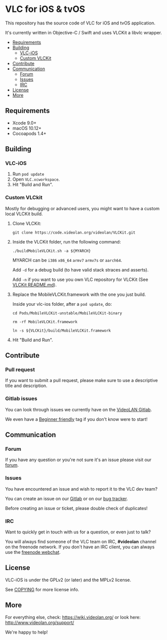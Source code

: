 # VLC for iOS & tvOS

This repository has the source code of VLC for iOS and tvOS application.

It's currently written in Objective-C / Swift and uses VLCKit a libvlc wrapper.

- [Requirements](#requirements)
- [Building](#building)
    - [VLC-iOS](#vlc-ios)
    - [Custom VLCKit](#custom-vlckit)
- [Contribute](#contribute)
- [Communication](#communication)
    - [Forum](#forum)
    - [Issues](#issues)
    - [IRC](#irc)
- [License](#license)
- [More](#more)

## Requirements
* Xcode 9.0+
* macOS 10.12+
* Cocoapods 1.4+

## Building

### VLC-iOS

1. Run `pod update`
2. Open `VLC.xcworkspace`.
3. Hit "Build and Run".

### Custom VLCkit

Mostly for debugging or advanced users, you might want to have a custom local VLCKit build.

1. Clone VLCKit:

    `git clone https://code.videolan.org/videolan/VLCKit.git`


2. Inside the VLCKit folder, run the following command:

    `./buildMobileVLCKit.sh -a ${MYARCH}`

    MYARCH can be `i386` `x86_64` `armv7` `armv7s` or `aarch64`.

    Add `-d` for a debug build (to have valid stack straces and asserts).

    Add `-n` if you want to use you own VLC repository for VLCKit (See [VLCKit README.md](https://code.videolan.org/videolan/VLCKit/blob/master/README.md)).

3. Replace the MobileVLCKit.framework with the one you just build.

    Inside your vlc-ios folder, after a `pod update`, do:

    `cd Pods/MobileVLCKit-unstable/MobileVLCKit-binary`

    `rm -rf MobileVLCKit.framework`

    `ln -s ${VLCKit}/build/MobileVLCKit.framework`

4. Hit "Build and Run".

## Contribute

### Pull request

If you want to submit a pull request, please make sure to use a descriptive title and description.

### Gitlab issues

You can look through issues we currently have on the [VideoLAN Gitlab](https://code.videolan.org/videolan/vlc-ios/issues).

We even have a [Beginner friendly](https://code.videolan.org/videolan/vlc-ios/issues?label_name%5B%5D=Beginner+friendly) tag if you don't know were to start!

## Communication

### Forum

If you have any question or you're not sure it's an issue please visit our [forum](https://forum.videolan.org/).

### Issues

You have encountered an issue and wish to report it to the VLC dev team?

You can create an issue on our [Gitlab](https://code.videolan.org/videolan/vlc-ios/issues) or on our [bug tracker](https://trac.videolan.org/vlc/).

Before creating an issue or ticket, please double check of duplicates!

### IRC

Want to quickly get in touch with us for a question, or even just to talk?

You will always find someone of the VLC team on IRC, __#videolan__ channel on the freenode network.
If you don't have an IRC client, you can always use the [freenode webchat](https://webchat.freenode.net/).

## License

VLC-iOS is under the GPLv2 (or later) and the MPLv2 license.

See [COPYING](./COPYING) for more license info.

## More

For everything else, check: https://wiki.videolan.org/
or look here: http://www.videolan.org/support/

We're happy to help!
